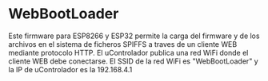 # WebBootLoader

Este firmware para ESP8266 y ESP32 permite la carga del firmware
y de los archivos en el sistema de ficheros SPIFFS a traves de
un cliente WEB mediante protocolo HTTP.
El uControlador publica una red WiFi donde el cliente WEB debe
conectarse. El SSID de la red WiFi es "WebBootLoader" y la IP de
uControlador es la 192.168.4.1
